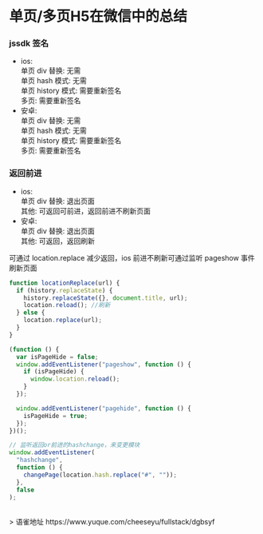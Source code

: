# 单页/多页H5在微信中的总结
### jssdk 签名

- ios:  
  单页 div 替换: 无需  
  单页 hash 模式: 无需  
  单页 history 模式: 需要重新签名  
  多页: 需要重新签名
- 安卓:  
  单页 div 替换: 无需  
  单页 hash 模式: 无需  
  单页 history 模式: 需要重新签名  
  多页: 需要重新签名

### 返回前进

- ios:  
  单页 div 替换: 退出页面  
  其他: 可返回可前进，返回前进不刷新页面
- 安卓:  
  单页 div 替换: 退出页面  
  其他: 可返回，返回刷新

可通过 location.replace 减少返回，ios 前进不刷新可通过监听 pageshow 事件刷新页面

```javascript
function locationReplace(url) {
  if (history.replaceState) {
    history.replaceState({}, document.title, url);
    location.reload(); //刷新
  } else {
    location.replace(url);
  }
}

(function () {
  var isPageHide = false;
  window.addEventListener("pageshow", function () {
    if (isPageHide) {
      window.location.reload();
    }
  });

  window.addEventListener("pagehide", function () {
    isPageHide = true;
  });
})();

// 监听返回or前进的hashchange，来变更模块
window.addEventListener(
  "hashchange",
  function () {
    changePage(location.hash.replace("#", ""));
  },
  false
);
```
  
<br />  
> 语雀地址 https://www.yuque.com/cheeseyu/fullstack/dgbsyf